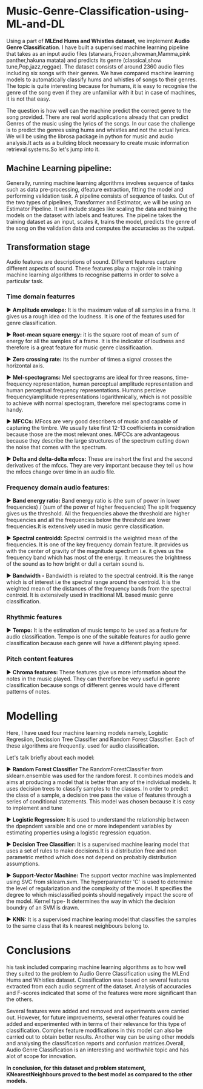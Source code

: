 # **Music-Genre-Classification-using-ML-and-DL**


Using a part of **MLEnd Hums and Whistles dataset**, we implement ****Audio Genre Classification****. I have built a supervised machine learning pipeline that takes as an input audio files (starwars,Frozen,showman,Mamma,pink panther,hakuna matata) and predicts its genre (classical,show tune,Pop,jazz,reggae). The dataset consists of around 2360 audio files including six songs with their genres. We have compared machine learning models to automatically classify hums and whistles of songs to their genres. The topic is quite interesting because for humans, it is easy to recognise the genre of the song even if they are unfamiliar with it but in case of machines, it is not that easy. 

The question is how well can the machine predict the correct genre to the song provided. There are real world applications already that can predict Genres of the music using the lyrics of the songs. In our case the challenge is to predict the genres using hums and whistles and not the actual lyrics. We will be using the librosa package in python for music and audio analysis.It acts as a building block necessary to create music information retrieval systems.So let's jump into it.


## Machine Learning pipeline:

Generally, running machine learning algorithms involves sequence of tasks such as data pre-processing, dfeature extraction, fitting the model and performing validation task. A pipeline consists of sequence of tasks. Out of the two types of pipelines, Transformer and Estimator, we will be using an Estimator Pipeline. It will include stages like scaling the data and training the models on the dataset with labels and features. The pipeline takes the training dataset as an input, scales it, trains the model, predicts the genre of the song on the validation data and computes the accuracies as the output.


## Transformation stage
Audio features are descriptions of sound. Different features capture different aspects of sound. 
These features play a major role in training machine learning algorithms to recognise patterns in order to solve a particular task.

### **Time domain featurres**

▶️ **Amplitude envelope:** It is the maximum value of all samples in a frame. It gives us a rough idea od the loudness. It is one of the features used for genre classification.


▶️ **Root-mean square energy:** it is the square root of mean of sum of energy for all the samples of a frame. It is the indicator of loudness and therefore is a great feature for music genre classificaation.


▶️ **Zero crossing rate:** its the number of times a signal crosses the horizontal axis.


▶️ **Mel-spectograms:** Mel spectograms are ideal for three reasons, time-frequency representation, human perceptual amplitude representation and human perceptual frequency representations. 
Humans percieve frequency/amplitude representations logarithmically, which is not possible to achieve with normal spectogram, therefore mel spectograms come in handy. 


▶️ **MFCCs:** MFccs are very good describers of music and capable of capturing the timbre. We usually take first 12-13 coefficients in considration because those are the most relevant 
ones. MFCCs are advantageous because they describe the large structures of the spectrum cutting down the noise that comes with the spectrum.


▶️ **Delta and delta-delta mfccs:** These are inshort the first and the second derivatives of the mfccs. They are very important because they tell us how the mfccs change over time in an audio file.
    
    
### **Frequency domain audio features:**

▶️ **Band energy ratio:** Band energy ratio is (the sum of power in lower frequencies) / (sum of the power of higher frequencies)
The split frequency gives us the threshold. All the frequencies above the threshold are higher frequencies and 
all the frequencies below the threshold are lower frequencies.It is extensively used in music genre classification.


▶️ **Spectral centroidd:** Spectral centroid is the weighted mean of the frequencies. It is one of the key frequency domain feature. It provides us with the center of gravity of the magnitude spectrum i.e. it gives us the frequency band which has most of the energy.
It measures the brightness of the sound as to how bright or dull a certain sound is.


▶️ **Bandwidth -** Bandwidth is related to the spectral centroid. It is the range which is of interest i.e the spectral range around the centroid. It is the weighted mean of the distances of the frequency bands from the spectral centroid. 
It is extensively used in traditional ML based music genre classification.


### **Rhythmic features**

▶️ **Tempo:** It is the estimation of music tempo to be used as a feature for audio classification. Tempo is one of the suitable features for audio genre classification because each genre will have a different playing speed.

### **Pitch content features**

▶️ **Chroma features:** These features give us more information about the notes in the music played. They can therefore be very useful in genre classification because songs of different genres would have different patterns of notes.


# Modelling


Here, I have used four machine learning models namely, Logistic Regresiion, Decission Tree Classifier and Random Forest Classifier. Each of these algorithms are frequently. used for audio classification.

Let's talk briefly about each model:

▶️ **Random Forest Classifier** The RandomForestClassifier from sklearn.ensemble was used for the random forest. It combines models and aims at producing a model that is better than any of the individual models. It uses decision trees to classify samples to the classes. 
In order to predict the class of a sample, a decision tree pass the value of features through a series of conditional statements. This model was chosen because it is easy to implement and tune 

▶️ **Logistic Regression:** It is used to understand the relationship between the dpepndent varaible and one or more independent variables by estimating properties using a logistic regression equation.

▶️ **Decision Tree Classifier:** It is a supervised machine learing model that uses a set of rules to make decisions.It is a distribution free and non parametric method which does not depend on probabily distribution assumptions.

▶️ **Support-Vector Machine:** The support vector machine was implemented using SVC from sklearn.svm. The hyperparameter 'C' is used to determine the level of regularization and the complexity of the model. It specifies the degree to which misclassified points should negatively impact the score of the model.
Kernel type- It determines the way in which the decision boundry of an SVM is drawn. 

▶️ **KNN:** It is a supervised machine learing model that classifies the samples to the same class that its k nearest neighbours belong to.


# Conclusions

his task included comparing machine learning algorithms as to how well they suited to the problem to Audio Genre Classification using the MLEnd Hums and Whistles dataset. Classification was based on several features extracted from each audio segment of the dataset. Analysis of accuracies and F-scores indicated that some of the features were more significant than the others. 

Several features were added and removed and experiments were carried out. However, for future improvements, several other features could be added and experimented with in terms of their relevance for this type of classification. Complex feature modifications in this model can also be carried out to obtain better results. Another way can be using other models and analysing the classification reports and confusion matrices.Overall, Audio Genre Classification is an interesting and worthwhile topic and has alot of scope for innovation. 

**In conclusion, for this dataset and problem statement, KNearestNeighbours proved to the best model as compared to the other models.**
